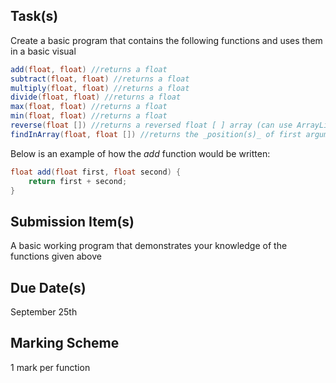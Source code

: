 Task(s)
-------
Create a basic program that contains the following functions and uses them in a basic visual

```java
add(float, float) //returns a float
subtract(float, float) //returns a float
multiply(float, float) //returns a float
divide(float, float) //returns a float
max(float, float) //returns a float
min(float, float) //returns a float
reverse(float []) //returns a reversed float [ ] array (can use ArrayLists if you prefer)
findInArray(float, float []) //returns the _position(s)_ of first argument found in the second argument (int [])
```

Below is an example of how the _add_ function would be written:
```java
float add(float first, float second) {
	return first + second;
}
```

Submission Item(s)
------------------
A basic working program that demonstrates your knowledge of the functions given above

Due Date(s)
-------------
September 25th

Marking Scheme
-----------
1 mark per function
